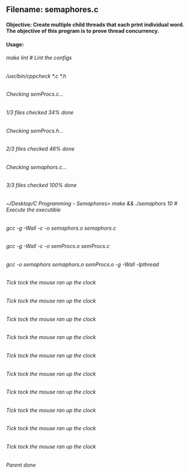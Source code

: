 ## Filename: semaphores.c
#### Objective: Create multiple child threads that each print individual word. The objective of this program is to prove thread concurrency.

#### Usage: 

###### make lint # Lint the configs
###### /usr/bin/cppcheck *.c *.h
###### Checking semProcs.c...
###### 1/3 files checked 34% done
###### Checking semProcs.h...
###### 2/3 files checked 46% done
###### Checking semaphors.c...
###### 3/3 files checked 100% done

###### ~/Desktop/C Programming - Semaphores> make && ./semaphors 10 # Execute the executible 
###### gcc -g -Wall   -c -o semaphors.o semaphors.c
###### gcc -g -Wall   -c -o semProcs.o semProcs.c
###### gcc -o semaphors semaphors.o semProcs.o -g -Wall -lpthread
###### Tick tock the mouse ran up the clock
###### Tick tock the mouse ran up the clock
###### Tick tock the mouse ran up the clock
###### Tick tock the mouse ran up the clock
###### Tick tock the mouse ran up the clock
###### Tick tock the mouse ran up the clock
###### Tick tock the mouse ran up the clock
###### Tick tock the mouse ran up the clock
###### Tick tock the mouse ran up the clock
###### Tick tock the mouse ran up the clock
###### Parent done

